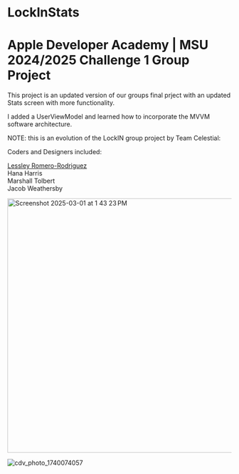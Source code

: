 # LockInStats
<h1>Apple Developer Academy | MSU 2024/2025 Challenge 1 Group Project</h1>

This project is an updated version of our groups final prject with an updated Stats screen with more functionality.

I added a UserViewModel and learned how to incorporate the MVVM software architecture.

NOTE: this is an evolution of the LockIN group project by Team Celestial:

Coders and Designers included:

<a href="https://github.com/Lessley2830">Lessley Romero-Rodriguez </a>
<br>
Hana Harris <br>
Marshall Tolbert <br>
Jacob Weathersby <br>


<img width="570" alt="Screenshot 2025-03-01 at 1 43 23 PM" src="https://github.com/user-attachments/assets/a7619df4-d418-47b3-8b2e-23a2900c8e0e" />

![cdv_photo_1740074057](https://github.com/user-attachments/assets/fb14607a-0021-477a-9793-98732bfd5e93)

